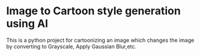 # Image to Cartoon style generation using AI
This is a python project for cartoonizing an image which changes the image by converting to Grayscale, Apply Gaussian Blur,etc.

